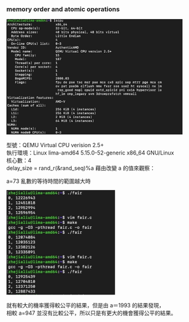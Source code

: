 ### memory order and atomic operations

![](Pic/Aspose.Words.833bdbea-d445-4bfd-b9ca-9f099c70cc9e.001.jpeg)

型號：QEMU Virtual CPU verision 2.5+<br/> 
執行環境：Linux lima-amd64 5.15.0-52-generic x86\_64 GNU/Linux<br/> 核心數：4<br/>
delay\_size = rand\_r(&rand\_seq)%a  藉由改變 a 的值來觀察： 

a=73  亂數的等待時間的範圍越大時


![](Pic/Aspose.Words.833bdbea-d445-4bfd-b9ca-9f099c70cc9e.002.jpeg)

就有較大的機率獲得較公平的結果，但是由 a＝1993 的結果發現，<br/> 
相較 a=947 並沒有比較公平，所以只是有更大的機會獲得公平的結果。 

